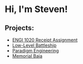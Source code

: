 <h1>Hi, I'm Steven! </h1>

<h2>Projects:</h2>

- [ENGI 1020 Receipt Assignment](https://github.com/StevenDyer164/PythonReceipt/tree/main)
- [Low-Level Battleship](https://github.com/stevenwdyer/battleship)
- [Paradigm Engineering](https://github.com/ParadigmEngineering)
- [Memorial Baja](https://github.com/Memorial-Baja)

